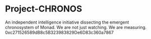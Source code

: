 # Project-CHRONOS
An independent intelligence initiative dissecting the emergent chronosystem of Monad. We are not just watching. We are measuring.
0xc271526589dB8c5B323983829De6D83c360a7867
